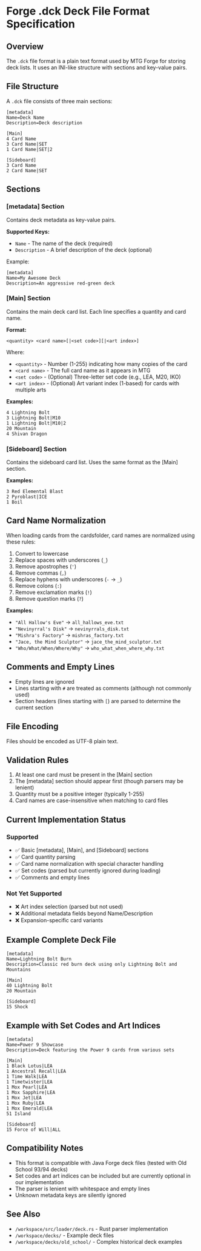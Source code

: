 # Forge .dck Deck File Format Specification

## Overview

The `.dck` file format is a plain text format used by MTG Forge for storing deck lists. It uses an INI-like structure with sections and key-value pairs.

## File Structure

A `.dck` file consists of three main sections:

```
[metadata]
Name=Deck Name
Description=Deck description

[Main]
4 Card Name
3 Card Name|SET
1 Card Name|SET|2

[Sideboard]
3 Card Name
2 Card Name|SET
```

## Sections

### [metadata] Section

Contains deck metadata as key-value pairs.

**Supported Keys:**
- `Name` - The name of the deck (required)
- `Description` - A brief description of the deck (optional)

Example:
```
[metadata]
Name=My Awesome Deck
Description=An aggressive red-green deck
```

### [Main] Section

Contains the main deck card list. Each line specifies a quantity and card name.

**Format:**
```
<quantity> <card name>[|<set code>][|<art index>]
```

Where:
- `<quantity>` - Number (1-255) indicating how many copies of the card
- `<card name>` - The full card name as it appears in MTG
- `<set code>` - (Optional) Three-letter set code (e.g., LEA, M20, IKO)
- `<art index>` - (Optional) Art variant index (1-based) for cards with multiple arts

**Examples:**
```
4 Lightning Bolt
3 Lightning Bolt|M10
1 Lightning Bolt|M10|2
20 Mountain
4 Shivan Dragon
```

### [Sideboard] Section

Contains the sideboard card list. Uses the same format as the [Main] section.

**Examples:**
```
3 Red Elemental Blast
2 Pyroblast|ICE
1 Boil
```

## Card Name Normalization

When loading cards from the cardsfolder, card names are normalized using these rules:

1. Convert to lowercase
2. Replace spaces with underscores (`_`)
3. Remove apostrophes (`'`)
4. Remove commas (`,`)
5. Replace hyphens with underscores (`-` → `_`)
6. Remove colons (`:`)
7. Remove exclamation marks (`!`)
8. Remove question marks (`?`)

**Examples:**
- `"All Hallow's Eve"` → `all_hallows_eve.txt`
- `"Nevinyrral's Disk"` → `nevinyrrals_disk.txt`
- `"Mishra's Factory"` → `mishras_factory.txt`
- `"Jace, the Mind Sculptor"` → `jace_the_mind_sculptor.txt`
- `"Who/What/When/Where/Why"` → `who_what_when_where_why.txt`

## Comments and Empty Lines

- Empty lines are ignored
- Lines starting with `#` are treated as comments (although not commonly used)
- Section headers (lines starting with `[`) are parsed to determine the current section

## File Encoding

Files should be encoded as UTF-8 plain text.

## Validation Rules

1. At least one card must be present in the [Main] section
2. The [metadata] section should appear first (though parsers may be lenient)
3. Quantity must be a positive integer (typically 1-255)
4. Card names are case-insensitive when matching to card files

## Current Implementation Status

### Supported
- ✅ Basic [metadata], [Main], and [Sideboard] sections
- ✅ Card quantity parsing
- ✅ Card name normalization with special character handling
- ✅ Set codes (parsed but currently ignored during loading)
- ✅ Comments and empty lines

### Not Yet Supported
- ❌ Art index selection (parsed but not used)
- ❌ Additional metadata fields beyond Name/Description
- ❌ Expansion-specific card variants

## Example Complete Deck File

```
[metadata]
Name=Lightning Bolt Burn
Description=Classic red burn deck using only Lightning Bolt and Mountains

[Main]
40 Lightning Bolt
20 Mountain

[Sideboard]
15 Shock
```

## Example with Set Codes and Art Indices

```
[metadata]
Name=Power 9 Showcase
Description=Deck featuring the Power 9 cards from various sets

[Main]
1 Black Lotus|LEA
1 Ancestral Recall|LEA
1 Time Walk|LEA
1 Timetwister|LEA
1 Mox Pearl|LEA
1 Mox Sapphire|LEA
1 Mox Jet|LEA
1 Mox Ruby|LEA
1 Mox Emerald|LEA
51 Island

[Sideboard]
15 Force of Will|ALL
```

## Compatibility Notes

- This format is compatible with Java Forge deck files (tested with Old School 93/94 decks)
- Set codes and art indices can be included but are currently optional in our implementation
- The parser is lenient with whitespace and empty lines
- Unknown metadata keys are silently ignored

## See Also

- `/workspace/src/loader/deck.rs` - Rust parser implementation
- `/workspace/decks/` - Example deck files
- `/workspace/decks/old_school/` - Complex historical deck examples
